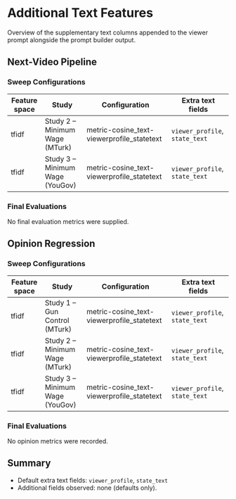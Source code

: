 # Additional Text Features


Overview of the supplementary text columns appended to the viewer prompt alongside the prompt builder output.

## Next-Video Pipeline

### Sweep Configurations

| Feature space | Study | Configuration | Extra text fields |
| --- | --- | --- | --- |
| tfidf | Study 2 – Minimum Wage (MTurk) | metric-cosine_text-viewerprofile_statetext | `viewer_profile`, `state_text` |
| tfidf | Study 3 – Minimum Wage (YouGov) | metric-cosine_text-viewerprofile_statetext | `viewer_profile`, `state_text` |

### Final Evaluations

No final evaluation metrics were supplied.

## Opinion Regression

### Sweep Configurations

| Feature space | Study | Configuration | Extra text fields |
| --- | --- | --- | --- |
| tfidf | Study 1 – Gun Control (MTurk) | metric-cosine_text-viewerprofile_statetext | `viewer_profile`, `state_text` |
| tfidf | Study 2 – Minimum Wage (MTurk) | metric-cosine_text-viewerprofile_statetext | `viewer_profile`, `state_text` |
| tfidf | Study 3 – Minimum Wage (YouGov) | metric-cosine_text-viewerprofile_statetext | `viewer_profile`, `state_text` |

### Final Evaluations

No opinion metrics were recorded.

## Summary

- Default extra text fields: `viewer_profile`, `state_text`
- Additional fields observed: none (defaults only).
